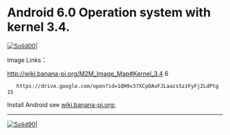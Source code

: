 # Android 6.0 Operation system with kernel 3.4.
[![Solid00](http://forum.banana-pi.org/uploads/default/original/2X/a/a0e50c69b93cbb0d1bf541b3efabf90964891bbb.jpeg)](https://github.com/D3vD3m0n/)| 

Image Links：



http://wiki.banana-pi.org/M2M_Image_Map#Kernel_3.4 6

       https://drive.google.com/open?id=1QH9v37XCpOAxFJLaazsSzzFyFj2LdPtg 15

   

Install Android see <a href="http://wiki.banana-pi.org/Install_Linux_%26_Android_images_on_Banana_pi_SBC#Install_Android_Images">wiki.banana-pi.org:</a> 

       



______________________________________________________
[![Solid90](https://raspberry-valley.azurewebsites.net/img/raspibanner.jpg)](https://github.com/D3vD3m0n/)| 
